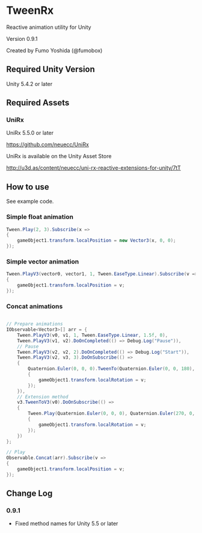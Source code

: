 # TweenRx

Reactive animation utility for Unity

Version 0.9.1

Created by Fumo Yoshida (@fumobox)

## Required Unity Version

Unity 5.4.2 or later

## Required Assets

### UniRx

UniRx 5.5.0 or later

https://github.com/neuecc/UniRx

UniRx is available on the Unity Asset Store

http://u3d.as/content/neuecc/uni-rx-reactive-extensions-for-unity/7tT

## How to use

See example code.

### Simple float animation

```csharp
Tween.Play(2, 3).Subscribe(x =>
{
    gameObject1.transform.localPosition = new Vector3(x, 0, 0);
});
```
### Simple vector animation

```csharp
Tween.PlayV3(vector0, vector1, 1, Tween.EaseType.Linear).Subscribe(v =>
{
    gameObject1.transform.localPosition = v;
});
```
###  Concat animations

```csharp

// Prepare animations
IObservable<Vector3>[] arr = {
    Tween.PlayV3(v0, v1, 1, Tween.EaseType.Linear, 1.5f, 0),
    Tween.PlayV3(v1, v2).DoOnCompleted(() => Debug.Log("Pause")),
    // Pause
    Tween.PlayV3(v2, v2, 2).DoOnCompleted(() => Debug.Log("Start")),
    Tween.PlayV3(v2, v3, 3).DoOnSubscribe(() =>
    {
        Quaternion.Euler(0, 0, 0).TweenTo(Quaternion.Euler(0, 0, 180), 1.5f).Subscribe(v =>
        {
            gameObject1.transform.localRotation = v;
        });
    }),
    // Extension method
    v3.TweenToV3(v0).DoOnSubscribe(() =>
    {
        Tween.Play(Quaternion.Euler(0, 0, 0), Quaternion.Euler(270, 0, 0)).Subscribe(v =>
        {
            gameObject1.transform.localRotation = v;
        });
    })
};

// Play
Observable.Concat(arr).Subscribe(v =>
{
    gameObject1.transform.localPosition = v;
});

```
## Change Log

### 0.9.1

- Fixed method names for Unity 5.5 or later
